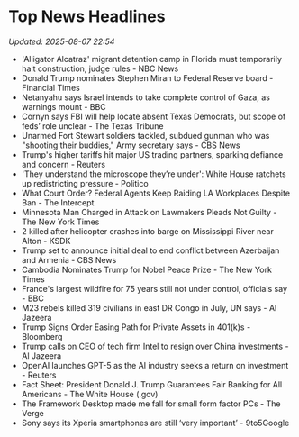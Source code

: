 # Top News Headlines

_Updated: 2025-08-07 22:54_

- 'Alligator Alcatraz' migrant detention camp in Florida must temporarily halt construction, judge rules - NBC News
- Donald Trump nominates Stephen Miran to Federal Reserve board - Financial Times
- Netanyahu says Israel intends to take complete control of Gaza, as warnings mount - BBC
- Cornyn says FBI will help locate absent Texas Democrats, but scope of feds’ role unclear - The Texas Tribune
- Unarmed Fort Stewart soldiers tackled, subdued gunman who was "shooting their buddies," Army secretary says - CBS News
- Trump's higher tariffs hit major US trading partners, sparking defiance and concern - Reuters
- 'They understand the microscope they’re under': White House ratchets up redistricting pressure - Politico
- What Court Order? Federal Agents Keep Raiding LA Workplaces Despite Ban - The Intercept
- Minnesota Man Charged in Attack on Lawmakers Pleads Not Guilty - The New York Times
- 2 killed after helicopter crashes into barge on Mississippi River near Alton - KSDK
- Trump set to announce initial deal to end conflict between Azerbaijan and Armenia - CBS News
- Cambodia Nominates Trump for Nobel Peace Prize - The New York Times
- France's largest wildfire for 75 years still not under control, officials say - BBC
- M23 rebels killed 319 civilians in east DR Congo in July, UN says - Al Jazeera
- Trump Signs Order Easing Path for Private Assets in 401(k)s - Bloomberg
- Trump calls on CEO of tech firm Intel to resign over China investments - Al Jazeera
- OpenAI launches GPT-5 as the AI industry seeks a return on investment - Reuters
- Fact Sheet: President Donald J. Trump Guarantees Fair Banking for All Americans - The White House (.gov)
- The Framework Desktop made me fall for small form factor PCs - The Verge
- Sony says its Xperia smartphones are still ‘very important’ - 9to5Google